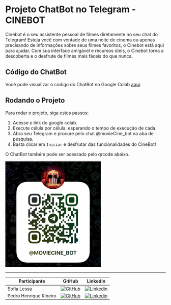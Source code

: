 # Projeto ChatBot no Telegram - CINEBOT

Cinebot é o seu assistente pessoal de filmes diretamente no seu chat do Telegram! Esteja você com vontade de uma noite de cinema ou apenas precisando de informações sobre seus filmes favoritos, o Cinebot está aqui para ajudar. Com sua interface amigável e recursos úteis, o Cinebot torna a descoberta e o desfrute de filmes mais fáceis do que nunca.

## Código do ChatBot

Você pode visualizar o codigo do ChatBot no Google Colab [aqui](https://colab.research.google.com/drive/1_SQ2o20DSblwz6Dwdhs0hoUGAI5qlCzW?usp=sharing).

## Rodando o Projeto

Para rodar o projeto, siga estes passos:

1. Acesse o link do google colab.
2. Execute célula por célula, esperando o tempo de execução de cada.
3. Abra seu Telegram e procure pelo chat @movieCine_bot na aba de pesquisa.
4. Basta clicar em `Iniciar` e desfrutar das funcionalidades do CineBot!

O ChatBot também pode ser acessado pelo qrcode abaixo.

<img src="images/IMG_7218.jpeg" alt="QrCode" width="300">

<hr>

| Participante | GitHub | LinkedIn |
|---|---|---|
| Sofia Lessa | [![GitHub](https://img.shields.io/badge/GitHub-111217?style=flat-square&logo=github&logoColor=white)](https://github.com/sofialessaa) | [![Linkedin](https://img.shields.io/badge/Linkedin-blue?style=flat-square&logo=Linkedin&logoColor=white)](https://www.linkedin.com/in/sofiamatoslessa/) |
| Pedro Henrique Ribeiro | [![GitHub](https://img.shields.io/badge/GitHub-111217?style=flat-square&logo=github&logoColor=white)](https://github.com/pedrohenribeiro) | [![Linkedin](https://img.shields.io/badge/Linkedin-blue?style=flat-square&logo=Linkedin&logoColor=white)](https://www.linkedin.com/in/pedrohenribeiro1/) |
